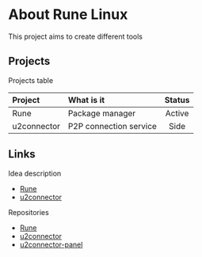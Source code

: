 # About Rune Linux

This project aims to create different tools

## Projects

Projects table  

|Project    |What is it            |Status|
|:----------|:---------------------|:----:|
|Rune       |Package manager       |Active|
|u2connector|P2P connection service|Side  |

## Links

Idea description

- [Rune](projects/rune.md)
- [u2connector](projects/u2connector.md)

Repositories

- [Rune](https://github.com/RuneLinux/rune)
- [u2connector](https://github.com/RuneLinux/u2connector)
- [u2connector-panel](https://github.com/RuneLinux/u2connector-panel)